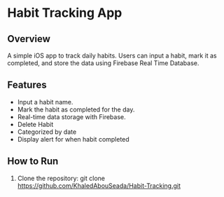 # Habit Tracking App

## Overview
A simple iOS app to track daily habits. Users can input a habit, mark it as completed, and store the data using Firebase Real Time Database.

## Features
- Input a habit name.
- Mark the habit as completed for the day.
- Real-time data storage with Firebase.
- Delete Habit
- Categorized by date
- Display alert for when habit completed

## How to Run
1. Clone the repository:
   git clone https://github.com/KhaledAbouSeada/Habit-Tracking.git
